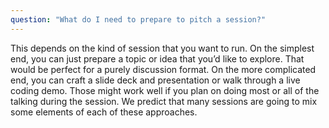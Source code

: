 ```yaml
---
question: "What do I need to prepare to pitch a session?"
---
```


This depends on the kind of session that you want to run. On the simplest end, you can just prepare a topic or idea 
that you’d like to explore. That would be perfect for a purely discussion format. On the more complicated end, you 
can craft a slide deck and presentation or walk through a live coding demo. Those might work well if you plan on 
doing most or all of the talking during the session. We predict that many sessions are going to mix some elements of 
each of these approaches.
